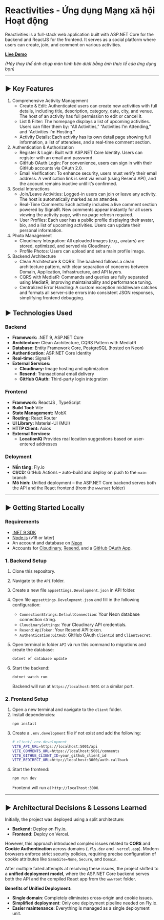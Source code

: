 # Reactivities - Ứng dụng Mạng xã hội Hoạt động

Reactivities is a full-stack web application built with ASP.NET Core for the backend and ReactJS for the frontend. It serves as a social platform where users can create, join, and comment on various activities.

**[Live Demo](https://reactivities-wispy-sun-2134.fly.dev)**

_(Hãy thay thế ảnh chụp màn hình bên dưới bằng ảnh thực tế của ứng dụng bạn)_

---

## ► Key Features

1. Comprehensive Activity Management
    - Create & Edit: Authenticated users can create new activities with full details, including title, description, category, date, city, and venue. The host of an activity has full permission to edit or cancel it.
    - List & Filter: The homepage displays a list of upcoming activities. Users can filter them by: “All Activities,” “Activities I’m Attending,” and “Activities I’m Hosting.”
    - Activity Details: Each activity has its own detail page showing full information, a list of attendees, and a real-time comment section.
2. Authentication & Authorization
    - Register & Login: Built with ASP.NET Core Identity. Users can register with an email and password.
    - GitHub OAuth Login: For convenience, users can sign in with their GitHub accounts via OAuth 2.0.
    - Email Verification: To enhance security, users must verify their email address. A verification link is sent via email (using Resend API), and the account remains inactive until it’s confirmed.
3. Social Interactions
    - Join/Leave Activities: Logged-in users can join or leave any activity. The host is automatically marked as an attendee.
    - Real-Time Comments: Each activity includes a live comment section powered by SignalR. New comments appear instantly for all users viewing the activity page, with no page refresh required.
    - User Profiles: Each user has a public profile displaying their avatar, bio, and a list of upcoming activities. Users can update their personal information.
4. Photo Management
    - Cloudinary Integration: All uploaded images (e.g., avatars) are stored, optimized, and served via Cloudinary.
    - Profile Photos: Users can upload and set a main profile image.
5. Backend Architecture
    - Clean Architecture & CQRS: The backend follows a clean architecture pattern, with clear separation of concerns between Domain, Application, Infrastructure, and API layers.
    - CQRS with MediatR: Commands and queries are fully separated using MediatR, improving maintainability and performance tuning.
    - Centralized Error Handling: A custom exception middleware catches and formats all server-side errors into consistent JSON responses, simplifying frontend debugging.

## ► Technologies Used

### **Backend**

- **Framework:** .NET 9, ASP.NET Core
- **Architecture:** Clean Architecture, CQRS Pattern with MediatR
- **Database:** Entity Framework Core, PostgreSQL (hosted on Neon)
- **Authentication:** ASP.NET Core Identity
- **Real-time:** SignalR
- **External Services:**
  - **Cloudinary:** Image hosting and optimization
  - **Resend:** Transactional email delivery
  - **GitHub OAuth:** Third-party login integration

### **Frontend**

- **Framework:** ReactJS , TypeScript
- **Build Tool:** Vite
- **State Management:** MobX
- **Routing:** React Router
- **UI Library:** Material-UI (MUI)
- **HTTP Client:** Axios
- **External Services:**
  - **LocationIQ** Provides real location suggestions based on user-entered addresses

### **Deloyment**

- **Nền tảng:** Fly.io
- **CI/CD:** GitHub Actions – auto-build and deploy on push to the `main` branch
- **Mô hình:** Unified deployment – the ASP.NET Core backend serves both the API and the React frontend (from the `wwwroot` folder)

---

## ► Getting Started Locally

### **Requirements**

- [.NET 9 SDK](https://dotnet.microsoft.com/download/dotnet/9.0)
- [Node.js](https://nodejs.org/) (v18 or later)
- An account and database on [Neon](https://neon.tech/)
- Accounts for [Cloudinary](https://cloudinary.com/), [Resend](https://resend.com/), and a [GitHub OAuth App](https://github.com/settings/developers).

### **1. Backend Setup**

1.  Clone this repository.
2.  Navigate to the `API` folder.
3.  Create a new file `appsettings.Development.json` in API folder.
4.  Open file `appsettings.Development.json` and fill in the following configuration:
    - `ConnectionStrings:DefaultConnection`: Your Neon database connection string.
    - `CloudinarySettings`: Your Cloudinary API credentials.
    - `Resend:ApiToken`: Your Resend API token.
    - `Authentication:GitHub`: GitHub OAuth `ClientId` and `ClientSecret`.

5.  Open terminal in folder `API` và run this command to migrations and create the database:
    ```bash
    dotnet ef database update
    ```
6.  Start the backend:
    ```bash
    dotnet watch run
    ```
    Backend will run at `https://localhost:5001` or a similar port.

### **2. Frontend Setup**

1.  Open a new terminal and navigate to the `client` folder.
2.  Install dependencies:
    ```bash
    npm install
    ```
3.  Create a `.env.development` file if not exist and add the following:
    ```bash
    # client/.env.development
    VITE_API_URL=https://localhost:5001/api
    VITE_COMMENTS_URL=https://localhost:5001/comments
    VITE_GITHUB_CLIENT_ID=your_github_client_id
    VITE_REDIRECT_URL=http://localhost:3000/auth-callback
    ```
4.  Start the frontend:
    ```bash
    npm run dev
    ```
    Frontend will run at `http://localhost:3000`.

---

## ► Architectural Decisions & Lessons Learned

Initially, the project was deployed using a split architecture:

- **Backend:** Deploy on Fly.io.
- **Frontend:** Deploy on Vercel.

However, this approach introduced complex issues related to **CORS** and **Cookie Authentication** across domains (`.fly.dev` and `.vercel.app`). Modern browsers enforce strict security policies, requiring precise configuration of cookie attributes like `SameSite=None`, `Secure`, and `Domain`.

After multiple failed attempts at resolving these issues, the project shifted to a **unified deployment model**, where the ASP.NET Core backend serves both the API and the compiled React app from the `wwwroot` folder.

**Benefits of Unified Deployment:**
- **Single domain**: Completely eliminates cross-origin and cookie issues.
- **Simplified deployment**: Only one deployment pipeline needed on Fly.io.
- **Easier maintenance**: Everything is managed as a single deployment unit.
